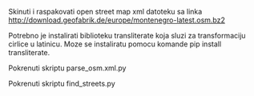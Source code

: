 Skinuti i raspakovati open street map xml datoteku sa linka http://download.geofabrik.de/europe/montenegro-latest.osm.bz2

Potrebno je instalirati biblioteku transliterate koja sluzi za transformaciju cirlice u latinicu. Moze se instaliratu pomocu komande pip install transliterate.

Pokrenuti skriptu parse_osm.xml.py

Pokrenuti skriptu find_streets.py

